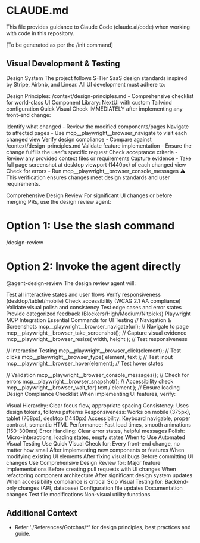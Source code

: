 # CLAUDE.md
This file provides guidance to Claude Code (claude.ai/code) when working with code in this repository.

[To be generated as per the /init command]

## Visual Development & Testing
Design System
The project follows S-Tier SaaS design standards inspired by Stripe, Airbnb, and Linear. All UI development must adhere to:

Design Principles: /context/design-principles.md - Comprehensive checklist for world-class UI
Component Library: NextUI with custom Tailwind configuration
Quick Visual Check
IMMEDIATELY after implementing any front-end change:

Identify what changed - Review the modified components/pages
Navigate to affected pages - Use mcp__playwright__browser_navigate to visit each changed view
Verify design compliance - Compare against /context/design-principles.md
Validate feature implementation - Ensure the change fulfills the user's specific request
Check acceptance criteria - Review any provided context files or requirements
Capture evidence - Take full page screenshot at desktop viewport (1440px) of each changed view
Check for errors - Run mcp__playwright__browser_console_messages ⚠️
This verification ensures changes meet design standards and user requirements.

Comprehensive Design Review
For significant UI changes or before merging PRs, use the design review agent:

# Option 1: Use the slash command
/design-review

# Option 2: Invoke the agent directly
@agent-design-review
The design review agent will:

Test all interactive states and user flows
Verify responsiveness (desktop/tablet/mobile)
Check accessibility (WCAG 2.1 AA compliance)
Validate visual polish and consistency
Test edge cases and error states
Provide categorized feedback (Blockers/High/Medium/Nitpicks)
Playwright MCP Integration
Essential Commands for UI Testing
// Navigation & Screenshots
mcp__playwright__browser_navigate(url); // Navigate to page
mcp__playwright__browser_take_screenshot(); // Capture visual evidence
mcp__playwright__browser_resize(
  width,
  height
); // Test responsiveness

// Interaction Testing
mcp__playwright__browser_click(element); // Test clicks
mcp__playwright__browser_type(
  element,
  text
); // Test input
mcp__playwright__browser_hover(element); // Test hover states

// Validation
mcp__playwright__browser_console_messages(); // Check for errors
mcp__playwright__browser_snapshot(); // Accessibility check
mcp__playwright__browser_wait_for(
  text / element
); // Ensure loading
Design Compliance Checklist
When implementing UI features, verify:

 Visual Hierarchy: Clear focus flow, appropriate spacing
 Consistency: Uses design tokens, follows patterns
 Responsiveness: Works on mobile (375px), tablet (768px), desktop (1440px)
 Accessibility: Keyboard navigable, proper contrast, semantic HTML
 Performance: Fast load times, smooth animations (150-300ms)
 Error Handling: Clear error states, helpful messages
 Polish: Micro-interactions, loading states, empty states
When to Use Automated Visual Testing
Use Quick Visual Check for:
Every front-end change, no matter how small
After implementing new components or features
When modifying existing UI elements
After fixing visual bugs
Before committing UI changes
Use Comprehensive Design Review for:
Major feature implementations
Before creating pull requests with UI changes
When refactoring component architecture
After significant design system updates
When accessibility compliance is critical
Skip Visual Testing for:
Backend-only changes (API, database)
Configuration file updates
Documentation changes
Test file modifications
Non-visual utility functions

## Additional Context
- Refer './References/Gotchas/*' for design principles, best practices and guide.